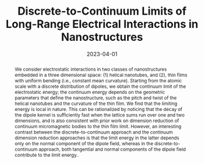 ---
title: "Discrete-to-Continuum Limits of Long-Range Electrical Interactions in Nanostructures"

authors:
- admin
- "Timothy Breitzman"
- "Kaushik Dayal"
author_notes:
- "Corresponding author"
date: "2023-04-01"
doi: "10.1007/s00205-023-01869-6"

# Schedule page publish date (NOT publication's date).
publishDate: "2023-04-01"

# Publication type.
publication_types: ["article-journal"]

# Publication name and optional abbreviated publication name.
publication: "*Archive for Rational Mechanics and Analysis*"
publication_short: "ARMA"

abstract: "We consider electrostatic interactions in two classes of nanostructures embedded in a three dimensional space: (1) helical nanotubes, and (2), thin films with uniform bending (i.e., constant mean curvature). Starting from the atomic scale with a discrete distribution of dipoles, we obtain the continuum limit of the electrostatic energy; the continuum energy depends on the geometric parameters that define the nanostructure, such as the pitch and twist of the helical nanotubes and the curvature of the thin film. We find that the limiting energy is local in nature. This can be rationalized by noticing that the decay of the dipole kernel is sufficiently fast when the lattice sums run over one and two dimensions, and is also consistent with prior work on dimension reduction of continuum micromagnetic bodies to the thin film limit. However, an interesting contrast between the discrete-to-continuum approach and the continuum dimension reduction approaches is that the limit energy in the latter depends only on the normal component of the dipole field, whereas in the discrete-to-continuum approach, both tangential and normal components of the dipole field contribute to the limit energy.."

# Summary. An optional shortened abstract.
summary: ''

tags:
- Continuum Limit
- Nanostructures
- Electrostatics
- Dipole-Dipole Interaction
- Multiscale Methods
featured: true

# links:
url_pdf: ''
url_code: ''
url_source: 'https://doi.org/10.1007/s00205-023-01869-6'
---